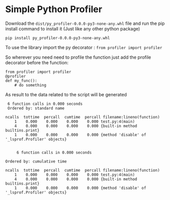# Simple Python Profiler
Download the `dist/py_profiler-0.0.0-py3-none-any.whl` file and run the pip install command to install it (Just like any other python package)

`pip install py_profiler-0.0.0-py3-none-any.whl`

To use the library import the py decorator :
`from profiler import profiler`

So wherever you need need to profile the function just add the profile decorator before the function:

    
    from profiler import profiler
    @profiler
    def my_func():
        # do something

As result to the data related to the script will be generated


     6 function calls in 0.000 seconds
     Ordered by: standard name

    ncalls  tottime  percall  cumtime  percall filename:lineno(function)
        1    0.000    0.000    0.000    0.000 test.py:4(main)
        4    0.000    0.000    0.000    0.000 {built-in method builtins.print}
        1    0.000    0.000    0.000    0.000 {method 'disable' of '_lsprof.Profiler' objects}


         6 function calls in 0.000 seconds

    Ordered by: cumulative time

    ncalls  tottime  percall  cumtime  percall filename:lineno(function)
        1    0.000    0.000    0.000    0.000 test.py:4(main)
        4    0.000    0.000    0.000    0.000 {built-in method builtins.print}
        1    0.000    0.000    0.000    0.000 {method 'disable' of '_lsprof.Profiler' objects}
